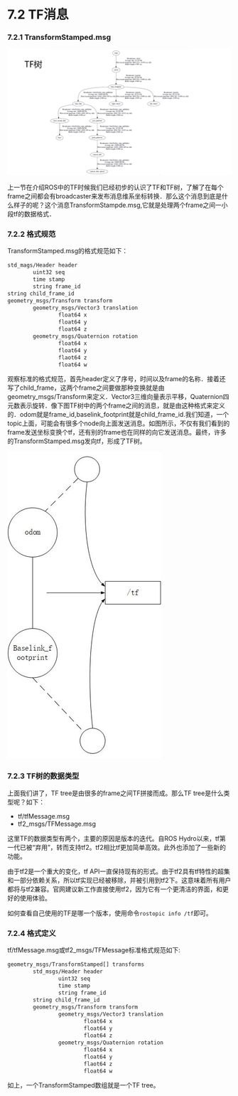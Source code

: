 # 7.2 TF消息

### 7.2.1 TransformStamped.msg

![](/pics/tf_tree_pr2.png)

上一节在介绍ROS中的TF时候我们已经初步的认识了TF和TF树，了解了在每个frame之间都会有broadcaster来发布消息维系坐标转换．那么这个消息到底是什么样子的呢？这个消息TransformStampde.msg,它就是处理两个frame之间一小段tf的数据格式．

### 7.2.2 格式规范

TransformStamped.msg的格式规范如下：

```
std_mags/Header header
        uint32 seq
        time stamp
        string frame_id
string child_frame_id
geometry_msgs/Transform transform
        geometry_msgs/Vector3 translation
                float64 x
                float64 y
                float64 z
        geometry_msgs/Quaternion rotation
                float64 x
                float64 y
                flaot64 z
                float64 w
```

观察标准的格式规范，首先header定义了序号，时间以及frame的名称．接着还写了child\_frame，这两个frame之间要做那种变换就是由geometry\_msgs/Transform来定义．Vector3三维向量表示平移，Quaternion四元数表示旋转．像下图TF树中的两个frame之间的消息，就是由这种格式来定义的．odom就是frame\_id,baselink\_footprint就是child\_frame\_id.我们知道，一个topic上面，可能会有很多个node向上面发送消息。如图所示，不仅有我们看到的frame发送坐标变换个tf，还有别的frame也在同样的向它发送消息。最终，许多的TransformStamped.msg发向tf，形成了TF树。

![](/pics/tf_tree.jpg)

### 7.2.3 TF树的数据类型
上面我们讲了，TF tree是由很多的frame之间TF拼接而成。那么TF tree是什么类型呢？如下：

* tf/tfMessage.msg
* tf2_msgs/TFMessage.msg

这里TF的数据类型有两个，主要的原因是版本的迭代。自ROS Hydro以来，tf第一代已被“弃用”，转而支持tf2。tf2相比tf更加简单高效。此外也添加了一些新的功能。

由于tf2是一个重大的变化，tf API一直保持现有的形式。由于tf2具有tf特性的超集和一部分依赖关系，所以tf实现已经被移除，并被引用到tf2下。这意味着所有用户都将与tf2兼容。官网建议新工作直接使用tf2，因为它有一个更清洁的界面，和更好的使用体验。

如何查看自己使用的TF是哪一个版本，使用命令`rostopic info /tf`即可。

### 7.2.4 格式定义
tf/tfMessage.msg或tf2_msgs/TFMessage标准格式规范如下:

```
geometry_msgs/TransformStamped[] transforms
        std_msgs/Header header
                uint32 seq
                time stamp
                string frame_id
        string child_frame_id
        geometry_msgs/Transform transform
                geometry_msgs/Vector3 translation
                        float64 x
                        float64 y
                        float64 z
                geometry_msgs/Quaternion rotation
                        float64 x
                        float64 y
                        flaot64 z
                        float64 w
```
如上，一个TransformStamped数组就是一个TF tree。 



